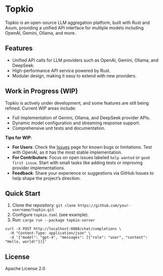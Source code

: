 # Topkio

Topkio is an open-source LLM aggregation platform, built with Rust and Axum, providing a unified API interface for multiple models including OpenAI, Gemini, Ollama, and more.

## Features
- Unified API calls for LLM providers such as OpenAI, Gemini, Ollama, and DeepSeek.
- High-performance API service powered by Rust.
- Modular design, making it easy to extend with new providers.

## Work in Progress (WIP)
Topkio is actively under development, and some features are still being refined. Current WIP areas include:
- Full implementation of Gemini, Ollama, and DeepSeek provider APIs.
- Dynamic model configuration and streaming response support.
- Comprehensive unit tests and documentation.

**Tips for WIP**:
- **For Users**: Check the [Issues](https://github.com/your-username/topkio/issues) page for known bugs or limitations. Test with OpenAI, as it has the most stable implementation.
- **For Contributors**: Focus on open issues labeled `help wanted` or `good first issue`. Start with small tasks like adding tests or improving provider implementations.
- **Feedback**: Share your experience or suggestions via GitHub Issues to help shape the project’s direction.

## Quick Start
1. Clone the repository: `git clone https://github.com/your-username/topkio.git`
2. Configure `topkio.toml` (see example).
3. Run: `cargo run --package topkio-server`

```shell
curl -X POST http://localhost:8080/chat/completions \
  -H "Content-Type: application/json" \
  -d '{"model": "gpt-4", "messages": [{"role": "user", "content": "Hello, world!"}]}'
```

## License
Apache License 2.0


